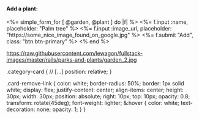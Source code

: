 <div class="container">
  <div class="row justify-content-center">
    <div class="col-4">
      <h4>Add a plant:</h4>
      <%= simple_form_for [ @garden, @plant ] do |f| %>
        <%= f.input :name, placeholder: "Palm tree" %>
        <%= f.input :image_url, placeholder: "https://some_nice_image_found_on_google.jpg" %>
        <%= f.submit "Add", class: "btn btn-primary" %>
      <% end %>
    </div>
  </div>
</div>

https://raw.githubusercontent.com/lewagon/fullstack-images/master/rails/parks-and-plants/garden_2.jpg


.category-card {
  // [...]
  position: relative;
}

.card-remove-link {
  color: white;
  border-radius: 50%;
  border: 1px solid white;
  display: flex;
  justify-content: center;
  align-items: center;
  height: 30px;
  width: 30px;
  position: absolute;
  right: 10px;
  top: 10px;
  opacity: 0.8;
  transform: rotate(45deg);
  font-weight: lighter;
  &:hover {
    color: white;
    text-decoration: none;
    opacity: 1;
  }
}
